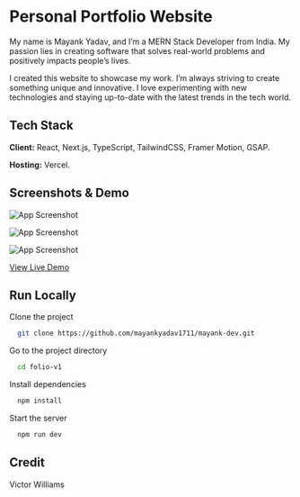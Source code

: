 # Personal Portfolio Website

My name is Mayank Yadav, and I’m a MERN Stack Developer from India. My passion lies in creating software that solves real-world problems and positively impacts people’s lives.

I created this website to showcase my work. I’m always striving to create something unique and innovative. I love experimenting with new technologies and staying up-to-date with the latest trends in the tech world.

## Tech Stack

**Client:** React, Next.js, TypeScript, TailwindCSS, Framer Motion, GSAP.

**Hosting:** Vercel.

## Screenshots & Demo

![App Screenshot](https://i.ibb.co/QCCYZyq/image.png)

![App Screenshot](https://i.ibb.co/xfGHq4C/image.png)

![App Screenshot](https://i.ibb.co/MGrGvsp/image.png)

[View Live Demo](https://mayank-dev.vercel.app/)

## Run Locally

Clone the project

```bash
  git clone https://github.com/mayankyadav1711/mayank-dev.git
```

Go to the project directory

```bash
  cd folio-v1
```

Install dependencies

```bash
  npm install
```

Start the server

```bash
  npm run dev
```

## Credit 

Victor Williams
